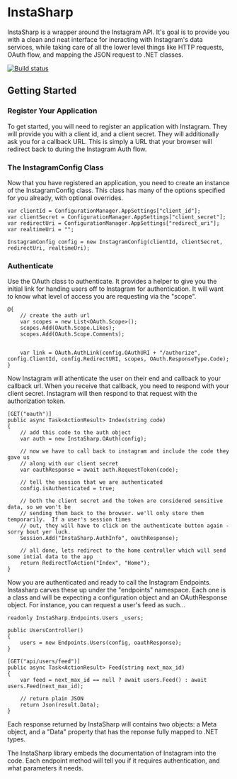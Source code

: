 # InstaSharp

InstaSharp is a wrapper around the Instagram API.  It's goal is to provide you with a clean and neat interface for ineracting with Instagram's data services, while taking care of all the lower level things like HTTP requests, OAuth flow, and mapping the JSON request to .NET classes.

[![Build status](https://ci.appveyor.com/api/projects/status/ch334xwq15i9pcum)](https://ci.appveyor.com/project/Fujiy/instasharp)

## Getting Started

### Register Your Application 
 
To get started, you will need to register an application with Instagram.  They will provide you with a client id, and a client secret.  They will additionally ask you for a callback URL. This is simply a URL that your browser will redirect back to during the Instagram Auth flow.

### The InstagramConfig Class

Now that you have registered an application, you need to create an instance of the InstagramConfig class.  This class has many of the options specified for you already, with optional overrides.

	var clientId = ConfigurationManager.AppSettings["client_id"];
	var clientSecret = ConfigurationManager.AppSettings["client_secret"];
	var redirectUri = ConfigurationManager.AppSettings["redirect_uri"];
	var realtimeUri = "";

	InstagramConfig config = new InstagramConfig(clientId, clientSecret, redirectUri, realtimeUri);

### Authenticate

Use the OAuth class to authenticate. It provides a helper to give you the initial link for handing users off to Instagram for authentication.  It will want to know what level of access you are requesting via the "scope".

	@{
	    // create the auth url
	    var scopes = new List<OAuth.Scope>();
	    scopes.Add(OAuth.Scope.Likes);
	    scopes.Add(OAuth.Scope.Comments);


	    var link = OAuth.AuthLink(config.OAuthURI + "/authorize", config.ClientId, config.RedirectURI, scopes, OAuth.ResponseType.Code);
	}

Now Instagram will athenticate the user on their end and callback to your callback url.  When you receive that callback, you need to respond with your client secret.  Instagram will then respond to that request with the authorization token.

    [GET("oauth")]
    public async Task<ActionResult> Index(string code)
    {
        // add this code to the auth object
        var auth = new InstaSharp.OAuth(config);
        
        // now we have to call back to instagram and include the code they gave us
        // along with our client secret
        var oauthResponse = await auth.RequestToken(code);

        // tell the session that we are authenticated
        config.isAuthenticated = true;

        // both the client secret and the token are considered sensitive data, so we won't be
        // sending them back to the browser. we'll only store them temporarily.  If a user's session times
        // out, they will have to click on the authenticate button again - sorry bout yer luck.
        Session.Add("InstaSharp.AuthInfo", oauthResponse);

        // all done, lets redirect to the home controller which will send some intial data to the app
        return RedirectToAction("Index", "Home");
    }

Now you are authenticated and ready to call the Instagram Endpoints.  Instasharp carves these up under the "endpoints" namespace.  Each one is a class and will be expecting a configuration object and an OAuthResponse object.  For instance, you can request a user's feed as such...

	readonly InstaSharp.Endpoints.Users _users;

    public UsersController()
    {
        users = new Endpoints.Users(config, oauthResponse);
    }

    [GET("api/users/feed")]
    public async Task<ActionResult> Feed(string next_max_id)
    {
        var feed = next_max_id == null ? await users.Feed() : await users.Feed(next_max_id);

        // return plain JSON
        return Json(result.Data);
    }

Each response returned by InstaSharp will contains two objects: a Meta object, and a "Data" property that has the reponse fully mapped to .NET types.

The InstaSharp library embeds the documentation of Instagram into the code.  Each endpoint method will tell you if it requires authentication, and what parameters it needs.
